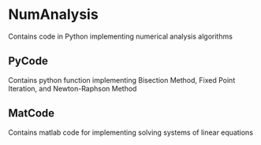 # NumAnalysis

Contains code in Python implementing numerical analysis algorithms

## PyCode

Contains python function implementing Bisection Method, Fixed Point Iteration, and Newton-Raphson Method

## MatCode

Contains matlab code for implementing solving systems of linear equations
